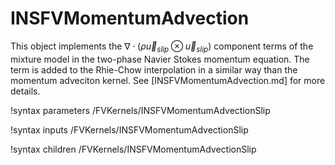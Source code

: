 # INSFVMomentumAdvection

This object implements the $\nabla \cdot \left(\rho\vec u_{slip} \otimes \vec u_{slip} \right)$
component terms of the mixture model in the two-phase Navier Stokes momentum equation.
The term is added to the Rhie-Chow interpolation in a similar way than the momentum adveciton
kernel. See [INSFVMomentumAdvection.md] for more details.

!syntax parameters /FVKernels/INSFVMomentumAdvectionSlip

!syntax inputs /FVKernels/INSFVMomentumAdvectionSlip

!syntax children /FVKernels/INSFVMomentumAdvectionSlip
